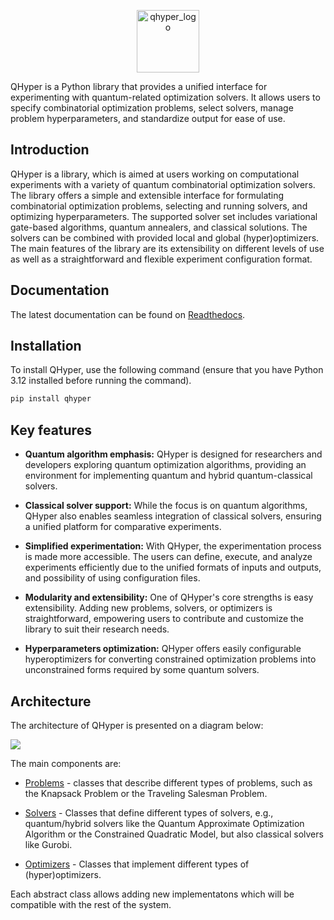 
<p align="center">
    <img width="100px" alt="qhyper_logo" src="docs/source/_static/logo.png">
</p>

QHyper is a Python library that provides a unified interface for experimenting with quantum-related optimization solvers. It allows users to specify combinatorial optimization problems, select solvers, manage problem hyperparameters, and standardize output for ease of use.

## Introduction

QHyper is a library, which is aimed at users working on
computational experiments with a variety of quantum combinatorial optimization solvers.
The library offers a simple and extensible interface for formulating combinatorial
optimization problems, selecting and running solvers,
and optimizing hyperparameters. The supported solver set includes variational
gate-based algorithms, quantum annealers, and classical solutions.
The solvers can be combined with provided local and global (hyper)optimizers.
The main features of the library are its extensibility on different levels of use
as well as a straightforward and flexible experiment configuration format.

## Documentation

The latest documentation can be found on [Readthedocs](https://qhyper.readthedocs.io/en/latest/).

## Installation

To install QHyper, use the following command (ensure that you have Python 3.12 installed before running the command).

``` bash
pip install qhyper
```


## Key features

- **Quantum algorithm emphasis:** QHyper is designed for researchers and developers exploring quantum optimization algorithms, providing an environment for implementing quantum and hybrid quantum-classical solvers.

- **Classical solver support:** While the focus is on quantum algorithms, QHyper also enables seamless integration of classical solvers, ensuring a unified platform for comparative experiments.

- **Simplified experimentation:** With QHyper, the experimentation process is made more accessible. The users can define, execute, and analyze experiments efficiently due to the unified formats of inputs and outputs, and possibility of using configuration files.

- **Modularity and extensibility:** One of QHyper's core strengths is easy extensibility. Adding new problems, solvers, or optimizers is straightforward, empowering users to contribute and customize the library to suit their research needs.

- **Hyperparameters optimization:** QHyper offers easily configurable hyperoptimizers for converting constrained optimization problems into unconstrained forms required by some quantum solvers.


## Architecture

The architecture of QHyper is presented on a diagram below:

<img src="docs/source/_static/qhyper_architecture.svg" style="background-color: transparent">

The main components are:

* [Problems](https://qhyper.readthedocs.io/en/latest/generated/QHyper.problems.html) - classes that describe different types of problems, such as the Knapsack Problem or the Traveling Salesman Problem.

* [Solvers](https://qhyper.readthedocs.io/en/latest/generated/QHyper.solvers.html) - Classes that define different types of solvers, e.g., quantum/hybrid solvers like the Quantum Approximate Optimization Algorithm or the Constrained Quadratic Model, but also classical solvers like Gurobi.

* [Optimizers](https://qhyper.readthedocs.io/en/latest/generated/QHyper.optimizers.html) - Classes that implement different types of (hyper)optimizers.

Each abstract class allows adding new implementatons which will be compatible with the rest of the system.

